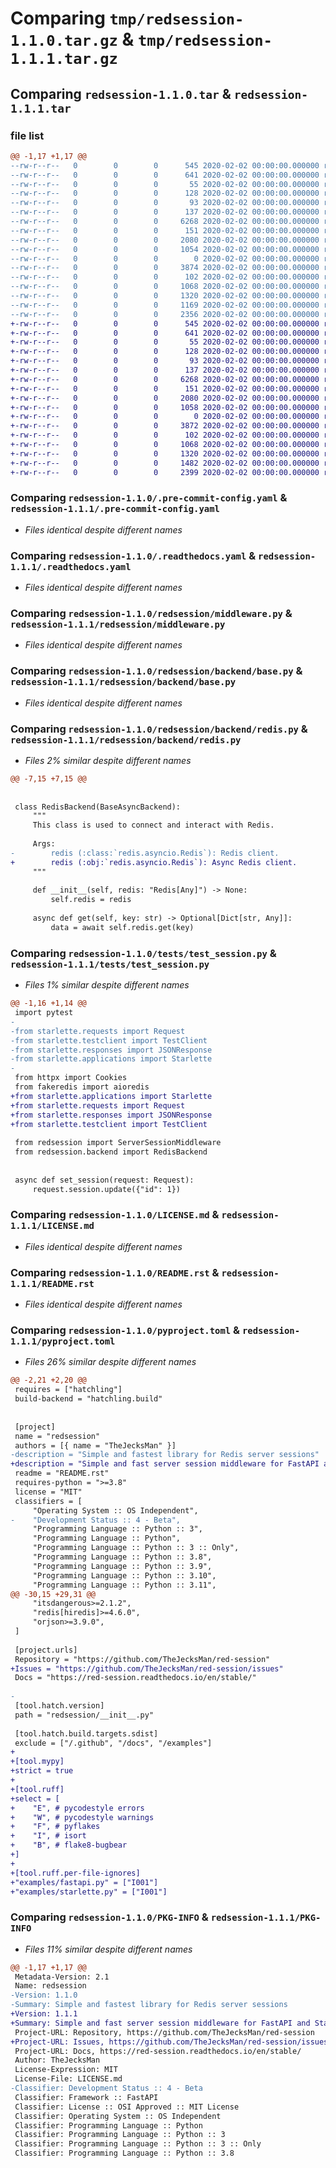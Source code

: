 # Comparing `tmp/redsession-1.1.0.tar.gz` & `tmp/redsession-1.1.1.tar.gz`

## Comparing `redsession-1.1.0.tar` & `redsession-1.1.1.tar`

### file list

```diff
@@ -1,17 +1,17 @@
--rw-r--r--   0        0        0      545 2020-02-02 00:00:00.000000 redsession-1.1.0/.pre-commit-config.yaml
--rw-r--r--   0        0        0      641 2020-02-02 00:00:00.000000 redsession-1.1.0/.readthedocs.yaml
--rw-r--r--   0        0        0       55 2020-02-02 00:00:00.000000 redsession-1.1.0/requirements-docs.txt
--rw-r--r--   0        0        0      128 2020-02-02 00:00:00.000000 redsession-1.1.0/requirements-tests.txt
--rw-r--r--   0        0        0       93 2020-02-02 00:00:00.000000 redsession-1.1.0/requirements.txt
--rw-r--r--   0        0        0      137 2020-02-02 00:00:00.000000 redsession-1.1.0/redsession/__init__.py
--rw-r--r--   0        0        0     6268 2020-02-02 00:00:00.000000 redsession-1.1.0/redsession/middleware.py
--rw-r--r--   0        0        0      151 2020-02-02 00:00:00.000000 redsession-1.1.0/redsession/backend/__init__.py
--rw-r--r--   0        0        0     2080 2020-02-02 00:00:00.000000 redsession-1.1.0/redsession/backend/base.py
--rw-r--r--   0        0        0     1054 2020-02-02 00:00:00.000000 redsession-1.1.0/redsession/backend/redis.py
--rw-r--r--   0        0        0        0 2020-02-02 00:00:00.000000 redsession-1.1.0/tests/__init__.py
--rw-r--r--   0        0        0     3874 2020-02-02 00:00:00.000000 redsession-1.1.0/tests/test_session.py
--rw-r--r--   0        0        0      102 2020-02-02 00:00:00.000000 redsession-1.1.0/.gitignore
--rw-r--r--   0        0        0     1068 2020-02-02 00:00:00.000000 redsession-1.1.0/LICENSE.md
--rw-r--r--   0        0        0     1320 2020-02-02 00:00:00.000000 redsession-1.1.0/README.rst
--rw-r--r--   0        0        0     1169 2020-02-02 00:00:00.000000 redsession-1.1.0/pyproject.toml
--rw-r--r--   0        0        0     2356 2020-02-02 00:00:00.000000 redsession-1.1.0/PKG-INFO
+-rw-r--r--   0        0        0      545 2020-02-02 00:00:00.000000 redsession-1.1.1/.pre-commit-config.yaml
+-rw-r--r--   0        0        0      641 2020-02-02 00:00:00.000000 redsession-1.1.1/.readthedocs.yaml
+-rw-r--r--   0        0        0       55 2020-02-02 00:00:00.000000 redsession-1.1.1/requirements-docs.txt
+-rw-r--r--   0        0        0      128 2020-02-02 00:00:00.000000 redsession-1.1.1/requirements-tests.txt
+-rw-r--r--   0        0        0       93 2020-02-02 00:00:00.000000 redsession-1.1.1/requirements.txt
+-rw-r--r--   0        0        0      137 2020-02-02 00:00:00.000000 redsession-1.1.1/redsession/__init__.py
+-rw-r--r--   0        0        0     6268 2020-02-02 00:00:00.000000 redsession-1.1.1/redsession/middleware.py
+-rw-r--r--   0        0        0      151 2020-02-02 00:00:00.000000 redsession-1.1.1/redsession/backend/__init__.py
+-rw-r--r--   0        0        0     2080 2020-02-02 00:00:00.000000 redsession-1.1.1/redsession/backend/base.py
+-rw-r--r--   0        0        0     1058 2020-02-02 00:00:00.000000 redsession-1.1.1/redsession/backend/redis.py
+-rw-r--r--   0        0        0        0 2020-02-02 00:00:00.000000 redsession-1.1.1/tests/__init__.py
+-rw-r--r--   0        0        0     3872 2020-02-02 00:00:00.000000 redsession-1.1.1/tests/test_session.py
+-rw-r--r--   0        0        0      102 2020-02-02 00:00:00.000000 redsession-1.1.1/.gitignore
+-rw-r--r--   0        0        0     1068 2020-02-02 00:00:00.000000 redsession-1.1.1/LICENSE.md
+-rw-r--r--   0        0        0     1320 2020-02-02 00:00:00.000000 redsession-1.1.1/README.rst
+-rw-r--r--   0        0        0     1482 2020-02-02 00:00:00.000000 redsession-1.1.1/pyproject.toml
+-rw-r--r--   0        0        0     2399 2020-02-02 00:00:00.000000 redsession-1.1.1/PKG-INFO
```

### Comparing `redsession-1.1.0/.pre-commit-config.yaml` & `redsession-1.1.1/.pre-commit-config.yaml`

 * *Files identical despite different names*

### Comparing `redsession-1.1.0/.readthedocs.yaml` & `redsession-1.1.1/.readthedocs.yaml`

 * *Files identical despite different names*

### Comparing `redsession-1.1.0/redsession/middleware.py` & `redsession-1.1.1/redsession/middleware.py`

 * *Files identical despite different names*

### Comparing `redsession-1.1.0/redsession/backend/base.py` & `redsession-1.1.1/redsession/backend/base.py`

 * *Files identical despite different names*

### Comparing `redsession-1.1.0/redsession/backend/redis.py` & `redsession-1.1.1/redsession/backend/redis.py`

 * *Files 2% similar despite different names*

```diff
@@ -7,15 +7,15 @@
 
 
 class RedisBackend(BaseAsyncBackend):
     """
     This class is used to connect and interact with Redis.
 
     Args:
-        redis (:class:`redis.asyncio.Redis`): Redis client.
+        redis (:obj:`redis.asyncio.Redis`): Async Redis client.
     """
 
     def __init__(self, redis: "Redis[Any]") -> None:
         self.redis = redis
 
     async def get(self, key: str) -> Optional[Dict[str, Any]]:
         data = await self.redis.get(key)
```

### Comparing `redsession-1.1.0/tests/test_session.py` & `redsession-1.1.1/tests/test_session.py`

 * *Files 1% similar despite different names*

```diff
@@ -1,16 +1,14 @@
 import pytest
-
-from starlette.requests import Request
-from starlette.testclient import TestClient
-from starlette.responses import JSONResponse
-from starlette.applications import Starlette
-
 from httpx import Cookies
 from fakeredis import aioredis
+from starlette.applications import Starlette
+from starlette.requests import Request
+from starlette.responses import JSONResponse
+from starlette.testclient import TestClient
 
 from redsession import ServerSessionMiddleware
 from redsession.backend import RedisBackend
 
 
 async def set_session(request: Request):
     request.session.update({"id": 1})
```

### Comparing `redsession-1.1.0/LICENSE.md` & `redsession-1.1.1/LICENSE.md`

 * *Files identical despite different names*

### Comparing `redsession-1.1.0/README.rst` & `redsession-1.1.1/README.rst`

 * *Files identical despite different names*

### Comparing `redsession-1.1.0/pyproject.toml` & `redsession-1.1.1/pyproject.toml`

 * *Files 26% similar despite different names*

```diff
@@ -2,21 +2,20 @@
 requires = ["hatchling"]
 build-backend = "hatchling.build"
 
 
 [project]
 name = "redsession"
 authors = [{ name = "TheJecksMan" }]
-description = "Simple and fastest library for Redis server sessions"
+description = "Simple and fast server session middleware for FastAPI and Starlette"
 readme = "README.rst"
 requires-python = ">=3.8"
 license = "MIT"
 classifiers = [
     "Operating System :: OS Independent",
-    "Development Status :: 4 - Beta",
     "Programming Language :: Python :: 3",
     "Programming Language :: Python",
     "Programming Language :: Python :: 3 :: Only",
     "Programming Language :: Python :: 3.8",
     "Programming Language :: Python :: 3.9",
     "Programming Language :: Python :: 3.10",
     "Programming Language :: Python :: 3.11",
@@ -30,15 +29,31 @@
     "itsdangerous>=2.1.2",
     "redis[hiredis]>=4.6.0",
     "orjson>=3.9.0",
 ]
 
 [project.urls]
 Repository = "https://github.com/TheJecksMan/red-session"
+Issues = "https://github.com/TheJecksMan/red-session/issues"
 Docs = "https://red-session.readthedocs.io/en/stable/"
 
-
 [tool.hatch.version]
 path = "redsession/__init__.py"
 
 [tool.hatch.build.targets.sdist]
 exclude = ["/.github", "/docs", "/examples"]
+
+[tool.mypy]
+strict = true
+
+[tool.ruff]
+select = [
+    "E", # pycodestyle errors
+    "W", # pycodestyle warnings
+    "F", # pyflakes
+    "I", # isort
+    "B", # flake8-bugbear
+]
+
+[tool.ruff.per-file-ignores]
+"examples/fastapi.py" = ["I001"]
+"examples/starlette.py" = ["I001"]
```

### Comparing `redsession-1.1.0/PKG-INFO` & `redsession-1.1.1/PKG-INFO`

 * *Files 11% similar despite different names*

```diff
@@ -1,17 +1,17 @@
 Metadata-Version: 2.1
 Name: redsession
-Version: 1.1.0
-Summary: Simple and fastest library for Redis server sessions
+Version: 1.1.1
+Summary: Simple and fast server session middleware for FastAPI and Starlette
 Project-URL: Repository, https://github.com/TheJecksMan/red-session
+Project-URL: Issues, https://github.com/TheJecksMan/red-session/issues
 Project-URL: Docs, https://red-session.readthedocs.io/en/stable/
 Author: TheJecksMan
 License-Expression: MIT
 License-File: LICENSE.md
-Classifier: Development Status :: 4 - Beta
 Classifier: Framework :: FastAPI
 Classifier: License :: OSI Approved :: MIT License
 Classifier: Operating System :: OS Independent
 Classifier: Programming Language :: Python
 Classifier: Programming Language :: Python :: 3
 Classifier: Programming Language :: Python :: 3 :: Only
 Classifier: Programming Language :: Python :: 3.8
```

